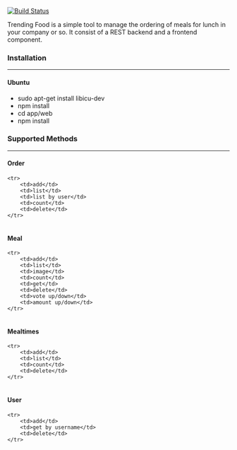 [![Build Status](https://travis-ci.org/ICANS/trending-food.png?branch=master)](https://travis-ci.org/ICANS/trending-food)

Trending Food is a simple tool to manage the ordering of meals for lunch in your company or so.
It consist of a REST backend and a frontend component.

### Installation
______________

#### Ubuntu
- sudo apt-get install libicu-dev
- npm install
- cd app/web
- npm install

### Supported Methods
______________

#### Order
<table>

	<tr>
		<td>add</td>
		<td>list</td>
		<td>list by user</td>
		<td>count</td>
		<td>delete</td>
	</tr>

</table>

#### Meal

<table>

	<tr>
		<td>add</td>
		<td>list</td>
		<td>image</td>
		<td>count</td>
		<td>get</td>
		<td>delete</td>
		<td>vote up/down</td>
		<td>amount up/down</td>
	</tr>

</table>

#### Mealtimes

<table>

	<tr>
		<td>add</td>
		<td>list</td>
		<td>count</td>
		<td>delete</td>
	</tr>

</table>

#### User

<table>

	<tr>
		<td>add</td>
		<td>get by username</td>
		<td>delete</td>
	</tr>

</table>
